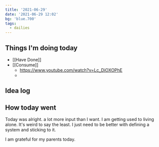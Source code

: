```yaml
---
title: '2021-06-29'
date: '2021-06-29 12:02'
bg: 'blue.700'
tags:
  - dailies
---
```


## Things I'm doing today

- [[Have Done]]
- [[Consume]]
	- https://www.youtube.com/watch?v=Lc_DiOXOPhE
	- 

## Idea log


## How today went

Today was alright.  a lot more input than I want. I am getting used to living alone. It's weird to say the least. I just need to be better with defining a system and sticking to it.

I am grateful for my parents today.